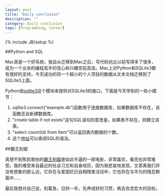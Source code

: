 ```yaml
---
layout: post
title: "Daily conclusion"
description: ""
category: Daily conclusion
tags: [Programming, Career]
---
```

{% include JB/setup %}

##Python and SQL

Mac真是一个好系统，我自从迁移到Mac之后，写代码也比以前写得多了很多，成为一个业余的编程高手的信心和兴趣空前高涨。Mac上对Python和SQLite3都有很好的支持，今天成功的将一个超小的个人项目的数据从文本文档迁移到了SQLite3上面。


Python由[sqlite3](http://docs.python.org/library/sqlite3.html)这个模块来提供对SQLite3的接口。下面是今天学到的一些小细节：

1. sqlite3.connect(“exemple.db”)函数用于连接数据库，如果数据库不存在，该函数还会新建数据库。
2. "create table if not exists"这句SQL语句的意思是，如果表不存在，则建立该表。
3. "select count(id) from Item"可以返回表内数据的个数。
4. 这个[地址](http://sql.1keydata.com/cn/)可以查阅SQL的语法。


##霸王别姬

真想不到陈凯歌拍的[霸王别姬](http://movie.douban.com/subject/1291546/)是如此牛逼的一部电影，非常喜欢，看完也非常难受。我的难受来自最近的社会习文和自身经历，因为我悲哀地发现，文革离我们并没有想象的那么远，它存在与爱国抗日自相残害活动中，它也存在与华为的残忍群面中……

最后我想对自己说，别着急，日拱一卒，先养成好的习惯，再去攻克宏大的目标。